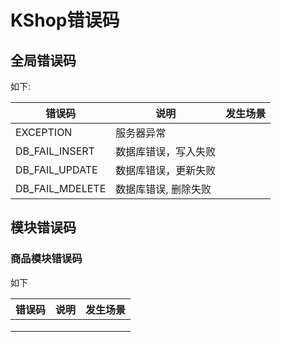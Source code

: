 # KShop错误码

## 全局错误码

如下:

| 错误码             | 说明          | 发生场景 |
| --------------- | ----------- | ---- |
| EXCEPTION       | 服务器异常       |      |
| DB_FAIL_INSERT  | 数据库错误，写入失败  |      |
| DB_FAIL_UPDATE  | 数据库错误，更新失败  |      |
| DB_FAIL_MDELETE | 数据库错误, 删除失败 |      |

## 模块错误码

### 商品模块错误码

如下

| 错误码  | 说明   | 发生场景 |
| ---- | ---- | ---- |
|      |      |      |
|      |      |      |
|      |      |      |


